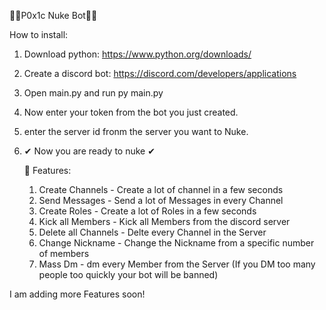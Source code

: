 🐱‍🐉P0x1c Nuke Bot🐱‍🐉

How to install: 

1. Download python: https://www.python.org/downloads/

2. Create a discord bot: https://discord.com/developers/applications

3. Open main.py and run py main.py

4. Now enter your token from the bot you just created.

5. enter the server id fronm the server you want to Nuke.

6. ✔ Now you are ready to nuke ✔

   🤖 Features:
   1. Create Channels - Create a lot of channel in a few seconds
   2. Send Messages - Send a lot of Messages in every Channel
   3. Create Roles - Create a lot of Roles in a few seconds
   4. Kick all Members - Kick all Members from the discord server
   5. Delete all Channels - Delte every Channel in the Server
   6. Change Nickname - Change the Nickname from a specific number of members
   7. Mass Dm - dm every Member from the Server (If you DM too many people too quickly your bot will be banned)

I am adding more Features soon!

